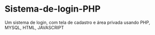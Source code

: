 # Sistema-de-login-PHP
Um sistema de login, com tela de cadastro e área privada usando PHP, MYSQL, HTML, JAVASCRIPT
